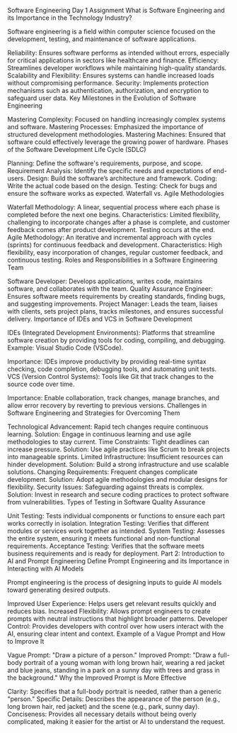 Software Engineering Day 1 Assignment
What is Software Engineering and its Importance in the Technology Industry?

Software engineering is a field within computer science focused on the development, testing, and maintenance of software applications.

Reliability: Ensures software performs as intended without errors, especially for critical applications in sectors like healthcare and finance.
Efficiency: Streamlines developer workflows while maintaining high-quality standards.
Scalability and Flexibility: Ensures systems can handle increased loads without compromising performance.
Security: Implements protection mechanisms such as authentication, authorization, and encryption to safeguard user data.
Key Milestones in the Evolution of Software Engineering

Mastering Complexity: Focused on handling increasingly complex systems and software.
Mastering Processes: Emphasized the importance of structured development methodologies.
Mastering Machines: Ensured that software could effectively leverage the growing power of hardware.
Phases of the Software Development Life Cycle (SDLC)

Planning: Define the software's requirements, purpose, and scope.
Requirement Analysis: Identify the specific needs and expectations of end-users.
Design: Build the software’s architecture and framework.
Coding: Write the actual code based on the design.
Testing: Check for bugs and ensure the software works as expected.
Waterfall vs. Agile Methodologies

Waterfall Methodology: A linear, sequential process where each phase is completed before the next one begins.
Characteristics: Limited flexibility, challenging to incorporate changes after a phase is complete, and customer feedback comes after product development. Testing occurs at the end.
Agile Methodology: An iterative and incremental approach with cycles (sprints) for continuous feedback and development.
Characteristics: High flexibility, easy incorporation of changes, regular customer feedback, and continuous testing.
Roles and Responsibilities in a Software Engineering Team

Software Developer: Develops applications, writes code, maintains software, and collaborates with the team.
Quality Assurance Engineer: Ensures software meets requirements by creating standards, finding bugs, and suggesting improvements.
Project Manager: Leads the team, liaises with clients, sets project plans, tracks milestones, and ensures successful delivery.
Importance of IDEs and VCS in Software Development

IDEs (Integrated Development Environments): Platforms that streamline software creation by providing tools for coding, compiling, and debugging. Example: Visual Studio Code (VSCode).

Importance: IDEs improve productivity by providing real-time syntax checking, code completion, debugging tools, and automating unit tests.
VCS (Version Control Systems): Tools like Git that track changes to the source code over time.

Importance: Enable collaboration, track changes, manage branches, and allow error recovery by reverting to previous versions.
Challenges in Software Engineering and Strategies for Overcoming Them

Technological Advancement: Rapid tech changes require continuous learning.
Solution: Engage in continuous learning and use agile methodologies to stay current.
Time Constraints: Tight deadlines can increase pressure.
Solution: Use agile practices like Scrum to break projects into manageable sprints.
Limited Infrastructure: Insufficient resources can hinder development.
Solution: Build a strong infrastructure and use scalable solutions.
Changing Requirements: Frequent changes complicate development.
Solution: Adopt agile methodologies and modular designs for flexibility.
Security Issues: Safeguarding against threats is complex.
Solution: Invest in research and secure coding practices to protect software from vulnerabilities.
Types of Testing in Software Quality Assurance

Unit Testing: Tests individual components or functions to ensure each part works correctly in isolation.
Integration Testing: Verifies that different modules or services work together as intended.
System Testing: Assesses the entire system, ensuring it meets functional and non-functional requirements.
Acceptance Testing: Verifies that the software meets business requirements and is ready for deployment.
Part 2: Introduction to AI and Prompt Engineering
Define Prompt Engineering and its Importance in Interacting with AI Models

Prompt engineering is the process of designing inputs to guide AI models toward generating desired outputs.

Improved User Experience: Helps users get relevant results quickly and reduces bias.
Increased Flexibility: Allows prompt engineers to create prompts with neutral instructions that highlight broader patterns.
Developer Control: Provides developers with control over how users interact with the AI, ensuring clear intent and context.
Example of a Vague Prompt and How to Improve It

Vague Prompt: "Draw a picture of a person."
Improved Prompt: "Draw a full-body portrait of a young woman with long brown hair, wearing a red jacket and blue jeans, standing in a park on a sunny day with trees and grass in the background."
Why the Improved Prompt is More Effective

Clarity: Specifies that a full-body portrait is needed, rather than a generic "person."
Specific Details: Describes the appearance of the person (e.g., long brown hair, red jacket) and the scene (e.g., park, sunny day).
Conciseness: Provides all necessary details without being overly complicated, making it easier for the artist or AI to understand the request.
